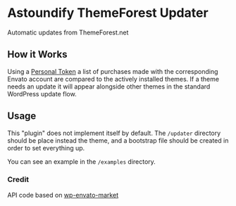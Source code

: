 # Astoundify ThemeForest Updater

Automatic updates from ThemeForest.net

## How it Works

Using a [Personal Token](https://build.envato.com/api/#token) a list of
purchases made with the corresponding Envato account are compared to the
actively installed themes. If a theme needs an update it will appear alongside
other themes in the standard WordPress update flow.

## Usage

This "plugin" does not implement itself by default. The `/updater` directory
should be place instead the theme, and a bootstrap file should be created in
order to set everything up.

You can see an example in the `/examples` directory.

### Credit

API code based on
[wp-envato-market](https://github.com/envato/wp-envato-market/blob/master/inc/api.php)
